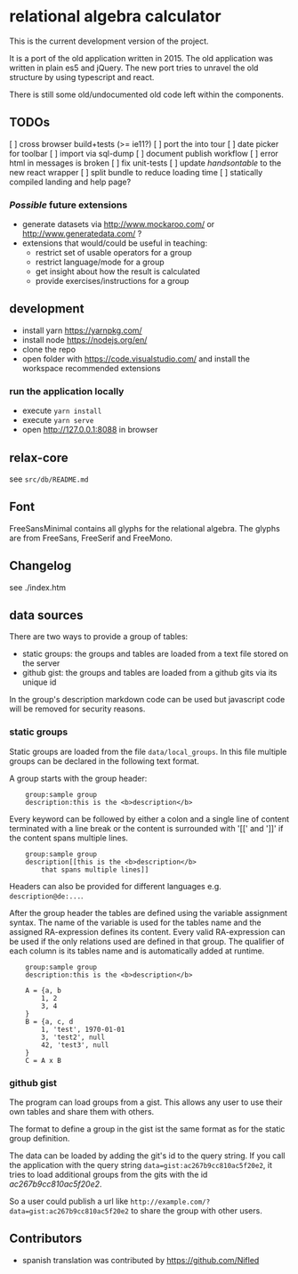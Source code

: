 # relational algebra calculator

This is the current development version of the project.

It is a port of the old application written in 2015.
The old application was written in plain es5 and jQuery.
The new port tries to unravel the old structure by using typescript and react.

There is still some old/undocumented old code left within the components.

## TODOs

[ ] cross browser build+tests (>= ie11?)
[ ] port the into tour
[ ] date picker for toolbar
[ ] import via sql-dump
[ ] document publish workflow
[ ] error html in messages is broken
[ ] fix unit-tests
[ ] update _handsontable_ to the new react wrapper
[ ] split bundle to reduce loading time
[ ] statically compiled landing and help page?

### *Possible* future extensions
* generate datasets via <http://www.mockaroo.com/> or <http://www.generatedata.com/> ?
* extensions that would/could be useful in teaching:
    * restrict set of usable operators for a group
    * restrict language/mode for a group
    * get insight about how the result is calculated
    * provide exercises/instructions for a group

## development

* install yarn https://yarnpkg.com/
* install node https://nodejs.org/en/
* clone the repo
* open folder with https://code.visualstudio.com/ and install the workspace recommended extensions

### run the application locally
* execute `yarn install`
* execute `yarn serve`
* open http://127.0.0.1:8088 in browser

## relax-core

see `src/db/README.md`

## Font
FreeSansMinimal contains all glyphs for the relational algebra.
The glyphs are from FreeSans, FreeSerif and FreeMono.

## Changelog

see ./index.htm

## data sources
There are two ways to provide a group of tables:

* static groups: the groups and tables are loaded from a text file stored on the server
* github gist: the groups and tables are loaded from a github gits via its unique id

In the group's description markdown code can be used but javascript code will be removed for security reasons.

### static groups
Static groups are loaded from the file `data/local_groups`.
In this file multiple groups can be declared in the following text format.

A group starts with the group header:
        
        group:sample group
        description:this is the <b>description</b>

Every keyword can be followed by either a colon and a single line of content terminated with a line break or
the content is surrounded with '[[' and ']]' if the content spans multiple lines.
        
        group:sample group
        description[[this is the <b>description</b>
            that spans multiple lines]]

Headers can also be provided for different languages e.g. `description@de:...`.

After the group header the tables are defined using the variable assignment syntax.
The name of the variable is used for the tables name and the assigned RA-expression defines its content.
Every valid RA-expression can be used if the only relations used are defined in that group.
The qualifier of each column is its tables name and is automatically added at runtime.

        group:sample group
        description:this is the <b>description</b>
        
        A = {a, b
            1, 2
            3, 4
        }
        B = {a, c, d
            1, 'test', 1970-01-01
			3, 'test2', null
			42, 'test3', null
        }
        C = A x B

### github gist

The program can load groups from a gist.
This allows any user to use their own tables and share them with others.

The format to define a group in the gist ist the same format as for the static group definition.

The data can be loaded by adding the git's id to the query string.
If you call the application with the query string `data=gist:ac267b9cc810ac5f20e2`, 
it tries to load additional groups from the gits with the id _ac267b9cc810ac5f20e2_.

So a user could publish a url like `http://example.com/?data=gist:ac267b9cc810ac5f20e2` to share 
the group with other users.



## Contributors
* spanish translation was contributed by https://github.com/Nifled